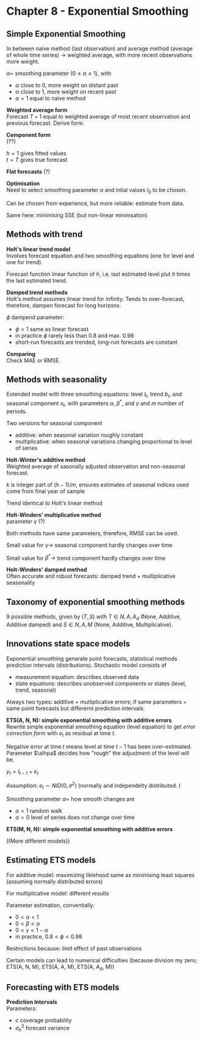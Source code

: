 # Chapter 8 - Exponential Smoothing

## Simple Exponential Smoothing
In between naive method (last observation) and average method (average of whole time series) $\to$ weighted average, 
with more recent observations more weight. 

$\alpha =$ smoothing parameter ($0 \leq \alpha \leq 1$), with

- $\alpha$ close to 0, more weight on distant past
- $\alpha$ close to 1, more weight on recent past
- $\alpha=1$ equal to naive method

**Weighted average form**  
Forecast $T+1$ equal to weighted average of most recent observation and previous forecast. Derive form. 

**Component form**  
(??)

$h=1$ gives fitted values  
$t=T$ gives true forecast

**Flat forecasts**
(?)

**Optimisation**  
Need to select smoothing parameter $\alpha$ and intial values $l_0$ to be chosen. 

Can be chosen from experience, but more reliable: estimate from data. 

Same here: minimising SSE (but non-linear minimsation)

## Methods with trend
**Holt's linear trend model**  
Involves forecast equation and two smoothing equations (one for level and one for trend).

Forecast function linear function of $h$, i.e. last estimated level plut $h$ times the last estimated trend. 

**Damped trend methods**  
Holt's method assumes linear trend for infinity. Tends to over-forecast, therefore, dampen forecast for long horizons.

$\phi$ dampend parameter: 

- $\phi = 1$ same as linear forecast
- in practice $\phi$ rarely less than 0.8 and max. 0.98
- short-run forecasts are trended, long-run forecasts are constant

**Comparing**  
Check MAE or RMSE. 

## Methods with seasonality
Extended model with three smoothing equations: level $l_t$, trend $b_t$, and seasonal component $s_t$, with parameters
$\alpha$, $\beta^*$, and $\gamma$ and $m$ number of periods. 

Two versions for seasonal component

- additive: when seasonal variation roughly constant
- multiplicative: when seasonal variations changing proportional to level of series

**Holt-Winter's additive method**  
Weighted average of sasonally adjusted observation and non-seasonal forecast. 

$k$ is integer part of $(h-1)/m$, ensures estimates of seasonal indices used come from final year of sample

Trend identical to Holt's linear method

**Holt-Winders' multiplicative method**  
parameter $\gamma$ (?)

Both methods have same parameters, therefore, RMSE can be used. 

Small value for $\gamma \to$ seasonal component hardly changes over time

Small value for $\beta^* \to$ trend component hardly changes over time


**Holt-Winders' damped method**  
Often accurate and robust forecasts: damped trend + multiplicative seasonality

## Taxonomy of exponential smoothing methods
9 possible methods, given by $(T, S)$ with $T \in {N, A, A_d}$ (None, Additive, Additive damped) and $S \in {N, A, M}$ 
(None, Additive, Multiplicative).

## Innovations state space models
Exponential smoothing generate point forecasts, statistical methods prediction intervals (distributions). Stochastic 
model consists of

- measurement equation: describes observed data
- state equations: describes unobserved components or states (level, trend, seasonal)

Always two types: additive + mutliplicative errors; if same parameters = same point forecasts but differernt prediction
intervals. 


**ETS(A, N, N): simple exponential smoothing with additive errors**  
Rewrite simple exponential smoothing equation (level equation) to get *error correction form* with $e_t$ as residual 
at time $t$. 

Negative error at time $t$ means level at time $t-1$ has been over-estimated. Parameter $\alhpa$ decides how "rough" the
adjustment of the level will be.

$y_t = l_{t-1} + e_t$

Assumption: $e_t \sim NID(0, \sigma^2)$ (normally and independelty distributed. )

Smoothing parameter $\alpha =$ how smooth changes are

- $\alpha = 1$ random walk
- $\alpha =0$ level of series does not change over time

**ETS(M, N, N): simple exponential smoothing with additive errors**  

((More different models))

## Estimating ETS models
For additive model: maximizing liklehood same as minimising least squares (assuming normally distributed errors)

For multiplicative model: different results

Parameter estimation, conventially: 

- $0< \alpha <1$
- $0 < \beta < \alpha$
- $0<\gamma<1-\alpha$
- in practice, $0.8 < \phi <0.98$ 

Restrictions because: limit effect of past observations

Certain models can lead to numerical difficulties (because division my zero; ETS(A, N, M), ETS(A, A, M), ETS(A, $A_d$, M))

## Forecasting with ETS models

**Prediction Intervals**  
Parameters: 

- $c$ coverage probability
- $\sigma_h^2$ forecast variance
















